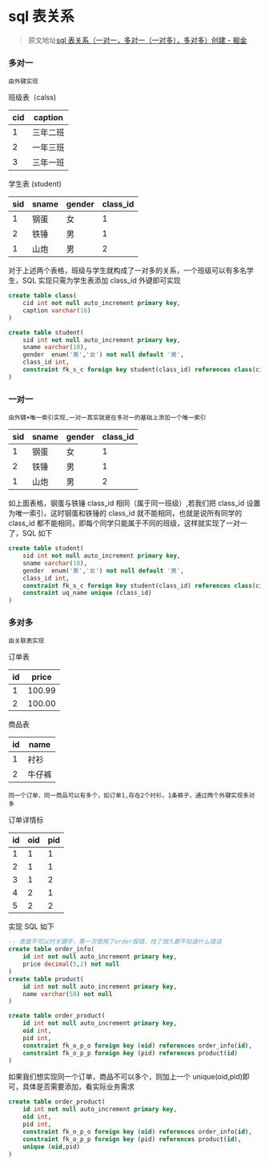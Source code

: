 # sql 表关系

> 原文地址[sql 表关系（一对一，多对一（一对多），多对多）创建 - 掘金](https://juejin.cn/post/6959734754413379597?searchId=20240114101651C47210219CEA111DCDC8)

### 多对一

```auto
由外键实现
```

班级表（calss)

| cid | caption  |
| --- | -------- |
| 1   | 三年二班 |
| 2   | 一年三班 |
| 3   | 三年一班 |

学生表 (student)

| sid | sname | gender | class_id |
| --- | ----- | ------ | -------- |
| 1   | 钢蛋  | 女     | 1        |
| 2   | 铁锤  | 男     | 1        |
| 1   | 山炮  | 男     | 2        |

对于上述两个表格，班级与学生就构成了一对多的关系，一个班级可以有多名学生，SQL 实现只需为学生表添加 class_id 外键即可实现

```sql
create table class(
    cid int not null auto_increment primary key,
    caption varchar(10)
)

create table student(
    sid int not null auto_increment primary key,
    sname varchar(10),
    gender  enum('男','女') not null default '男',
    class_id int,
    constraint fk_s_c foreign key student(class_id) references class(cid)
)
```

### 一对一

```auto
由外键+唯一索引实现,一对一其实就是在多对一的基础上添加一个唯一索引
```

| sid | sname | gender | class_id |
| --- | ----- | ------ | -------- |
| 1   | 钢蛋  | 女     | 1        |
| 2   | 铁锤  | 男     | 1        |
| 1   | 山炮  | 男     | 2        |

如上面表格，钢蛋与铁锤 class_id 相同（属于同一班级）,若我们把 class_id 设置为唯一索引，这时钢蛋和铁锤的 class_id 就不能相同，也就是说所有同学的 class_id 都不能相同，即每个同学只能属于不同的班级，这样就实现了一对一了，SQL 如下

```sql
create table student(
    sid int not null auto_increment primary key,
    sname varchar(10),
    gender  enum('男','女') not null default '男',
    class_id int,
    constraint fk_s_c foreign key student(class_id) references class(cid),
    constraint uq_name unique (class_id)
)
```

### 多对多

```auto
由关联表实现
```

订单表

| id  | price  |
| --- | ------ |
| 1   | 100.99 |
| 2   | 100.00 |

商品表

| id  | name   |
| --- | ------ |
| 1   | 衬衫   |
| 2   | 牛仔裤 |

```auto
同一个订单，同一商品可以有多个，如订单1,存在2个衬衫，1条裤子，通过两个外键实现多对多
```

订单详情标

| id  | oid | pid |
| --- | --- | --- |
| 1   | 1   | 1   |
| 2   | 1   | 1   |
| 3   | 1   | 2   |
| 4   | 2   | 1   |
| 5   | 2   | 2   |

实现 SQL 如下

```sql
-- 表面不可以时关键字，第一次使用了order报错，找了很久都不知道什么错误
create table order_info(
    id int not null auto_increment primary key,
    price decimal(5,2) not null
)
create table product(
    id int not null auto_increment primary key,
    name varchar(50) not null
)

create table order_product(
    id int not null auto_increment primary key,
    oid int,
    pid int,
    constraint fk_o_p_o foreign key (oid) references order_info(id),
    constraint fk_o_p_p foreign key (pid) references product(id)
)
```

如果我们想实现同一个订单，商品不可以多个，则加上一个 unique(oid,pid)即可，具体是否需要添加，看实际业务需求

```sql
create table order_product(
    id int not null auto_increment primary key,
    oid int,
    pid int,
    constraint fk_o_p_o foreign key (oid) references order_info(id),
    constraint fk_o_p_p foreign key (pid) references product(id),
    unique (oid,pid)
)
```
